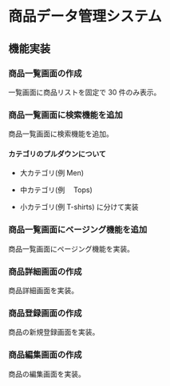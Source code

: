 # 商品データ管理システム

## 機能実装


### 商品一覧画面の作成

一覧画面に商品リストを固定で 30 件のみ表示。

###  商品一覧画面に検索機能を追加

商品一覧画面に検索機能を追加。

#### カテゴリのプルダウンについて

- 大カテゴリ(例 Men)

- 中カテゴリ(例　 Tops)

- 小カテゴリ(例 T-shirts)
に分けて実装

###  商品一覧画面にページング機能を追加

商品一覧画面にページング機能を実装。

###  商品詳細画面の作成

商品詳細画面を実装。


###  商品登録画面の作成

商品の新規登録画面を実装。

###  商品編集画面の作成

商品の編集画面を実装。


